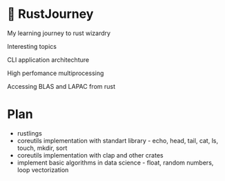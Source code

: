 # 🦀 RustJourney
My learning journey to rust wizardry

Interesting topics

CLI application architechture

High perfomance multiprocessing

Accessing BLAS and LAPAC from rust

# Plan

- rustlings
- coreutils implementation with standart library - echo, head, tail, cat, ls, touch, mkdir, sort
- coreutils implementation with clap and other crates
- implement basic algorithms in data science - float, random numbers, loop vectorization
